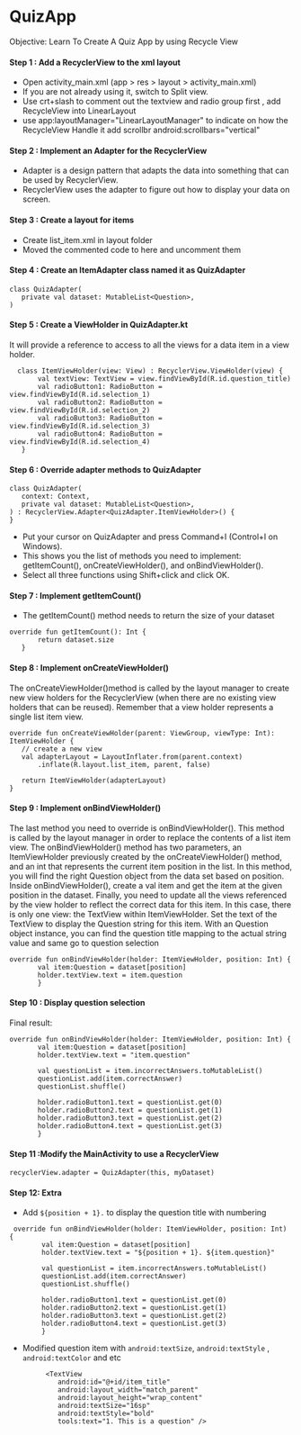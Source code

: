 # QuizApp

Objective: Learn To Create A Quiz App by using Recycle View

 #### Step 1 : Add a RecyclerView to the xml  layout ####
- Open activity_main.xml (app > res > layout > activity_main.xml)
- If you are not already using it, switch to Split view.
- Use crt+slash to comment out the textview and radio group first , add RecycleView into LinearLayout 
- use app:layoutManager="LinearLayoutManager" to indicate on how the RecycleView Handle it
add scrollbr android:scrollbars="vertical" 

 #### Step 2 : Implement an Adapter for the RecyclerView #### 
- Adapter is a design pattern that adapts the data into something that can be used by RecyclerView.</br>
- RecyclerView uses the adapter to figure out how to display your data on screen.</br>

 #### Step 3 : Create a layout for items  #### 
- Create list_item.xml in layout folder 
- Moved the commented code to here and uncomment them

 #### Step 4 : Create an ItemAdapter class named it as QuizAdapter   #### 
 ```
class QuizAdapter(
    private val dataset: MutableList<Question>,
)
```

#### Step 5 : Create a ViewHolder in QuizAdapter.kt ####
It will provide a reference to access to all the views for a data item in a view holder.
 ```
   class ItemViewHolder(view: View) : RecyclerView.ViewHolder(view) {
        val textView: TextView = view.findViewById(R.id.question_title)
        val radioButton1: RadioButton = view.findViewById(R.id.selection_1)
        val radioButton2: RadioButton = view.findViewById(R.id.selection_2)
        val radioButton3: RadioButton = view.findViewById(R.id.selection_3)
        val radioButton4: RadioButton = view.findViewById(R.id.selection_4)
    }
 ```



#### Step 6 : Override adapter methods to QuizAdapter  ####

 ```
class QuizAdapter(
    context: Context,
    private val dataset: MutableList<Question>,
) : RecyclerView.Adapter<QuizAdapter.ItemViewHolder>() {
}
 ```

- Put your cursor on QuizAdapter and press Command+I (Control+I on Windows).
- This shows you the list of methods you need to implement: getItemCount(), onCreateViewHolder(), and onBindViewHolder().
- Select all three functions using Shift+click and click OK.

#### Step 7 : Implement getItemCount() ####
- The getItemCount() method needs to return the size of your dataset

 ```
override fun getItemCount(): Int {
        return dataset.size
    }
 ```

#### Step 8 : Implement onCreateViewHolder() ####
The onCreateViewHolder()method is called by the layout manager to create new view holders for the RecyclerView (when there are no existing view holders that can be reused). Remember that a view holder represents a single list item view.

 ```
override fun onCreateViewHolder(parent: ViewGroup, viewType: Int): ItemViewHolder {
    // create a new view
    val adapterLayout = LayoutInflater.from(parent.context)
        .inflate(R.layout.list_item, parent, false)

    return ItemViewHolder(adapterLayout)
}
 ```


#### Step 9 : Implement onBindViewHolder() ####
The last method you need to override is onBindViewHolder(). This method is called by the layout manager in order to replace the contents of a list item view.
The onBindViewHolder() method has two parameters, an ItemViewHolder previously created by the onCreateViewHolder() method, and an int that represents the current item position in the list. In this method, you will find the right Question object from the data set based on position.
Inside onBindViewHolder(), create a val item and get the item at the given position in the dataset.
Finally, you need to update all the views referenced by the view holder to reflect the correct data for this item. In this case, there is only one view: the TextView within ItemViewHolder. Set the text of the TextView to display the Question string for this item.
With an Question object instance, you can find the question title mapping to the actual string value and same go to question selection 

 ```
 override fun onBindViewHolder(holder: ItemViewHolder, position: Int) {
        val item:Question = dataset[position]
        holder.textView.text = item.question
        }
 ```

#### Step 10 : Display question selection ####


Final result:
 ```
 override fun onBindViewHolder(holder: ItemViewHolder, position: Int) {
        val item:Question = dataset[position]
        holder.textView.text = "item.question"

        val questionList = item.incorrectAnswers.toMutableList()
        questionList.add(item.correctAnswer)
        questionList.shuffle()

        holder.radioButton1.text = questionList.get(0)
        holder.radioButton2.text = questionList.get(1)
        holder.radioButton3.text = questionList.get(2)
        holder.radioButton4.text = questionList.get(3)
        }
 ```

#### Step 11 :Modify the MainActivity to use a RecyclerView #### 
	recyclerView.adapter = QuizAdapter(this, myDataset)

#### Step 12: Extra #### 
- Add `${position + 1}.` to display the question title with numbering 

```
 override fun onBindViewHolder(holder: ItemViewHolder, position: Int) {
        val item:Question = dataset[position]
        holder.textView.text = "${position + 1}. ${item.question}"

        val questionList = item.incorrectAnswers.toMutableList()
        questionList.add(item.correctAnswer)
        questionList.shuffle()

        holder.radioButton1.text = questionList.get(0)
        holder.radioButton2.text = questionList.get(1)
        holder.radioButton3.text = questionList.get(2)
        holder.radioButton4.text = questionList.get(3)
        }
 ```
- Modified question item with `android:textSize`, `android:textStyle` , `android:textColor` and etc

```
         <TextView
            android:id="@+id/item_title"
            android:layout_width="match_parent"
            android:layout_height="wrap_content"
            android:textSize="16sp"
            android:textStyle="bold"
            tools:text="1. This is a question" />
```

